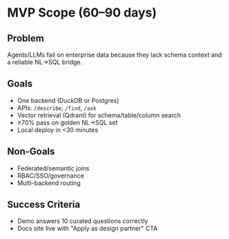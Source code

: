 # MVP Scope (60–90 days)

## Problem
Agents/LLMs fail on enterprise data because they lack schema context and a reliable NL→SQL bridge.

## Goals
- One backend (DuckDB or Postgres)
- APIs: `/describe`, `/find`, `/ask`
- Vector retrieval (Qdrant) for schema/table/column search
- ≥70% pass on golden NL→SQL set
- Local deploy in \<30 minutes

## Non-Goals
- Federated/semantic joins
- RBAC/SSO/governance
- Multi-backend routing

## Success Criteria
- Demo answers 10 curated questions correctly
- Docs site live with "Apply as design partner" CTA

